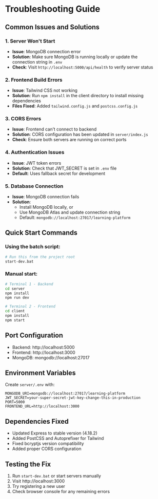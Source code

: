 # Troubleshooting Guide

## Common Issues and Solutions

### 1. Server Won't Start
- **Issue**: MongoDB connection error
- **Solution**: Make sure MongoDB is running locally or update the connection string in `.env`
- **Check**: Visit `http://localhost:5000/api/health` to verify server status

### 2. Frontend Build Errors
- **Issue**: Tailwind CSS not working
- **Solution**: Run `npm install` in the client directory to install missing dependencies
- **Files Fixed**: Added `tailwind.config.js` and `postcss.config.js`

### 3. CORS Errors
- **Issue**: Frontend can't connect to backend
- **Solution**: CORS configuration has been updated in `server/index.js`
- **Check**: Ensure both servers are running on correct ports

### 4. Authentication Issues
- **Issue**: JWT token errors
- **Solution**: Check that JWT_SECRET is set in `.env` file
- **Default**: Uses fallback secret for development

### 5. Database Connection
- **Issue**: MongoDB connection fails
- **Solution**: 
  - Install MongoDB locally, or
  - Use MongoDB Atlas and update connection string
  - Default: `mongodb://localhost:27017/learning-platform`

## Quick Start Commands

### Using the batch script:
```bash
# Run this from the project root
start-dev.bat
```

### Manual start:
```bash
# Terminal 1 - Backend
cd server
npm install
npm run dev

# Terminal 2 - Frontend  
cd client
npm install
npm start
```

## Port Configuration
- Backend: http://localhost:5000
- Frontend: http://localhost:3000
- MongoDB: mongodb://localhost:27017

## Environment Variables
Create `server/.env` with:
```
MONGODB_URI=mongodb://localhost:27017/learning-platform
JWT_SECRET=your-super-secret-jwt-key-change-this-in-production
PORT=5000
FRONTEND_URL=http://localhost:3000
```

## Dependencies Fixed
- Updated Express to stable version (4.18.2)
- Added PostCSS and Autoprefixer for Tailwind
- Fixed bcryptjs version compatibility
- Added proper CORS configuration

## Testing the Fix
1. Run `start-dev.bat` or start servers manually
2. Visit http://localhost:3000
3. Try registering a new user
4. Check browser console for any remaining errors